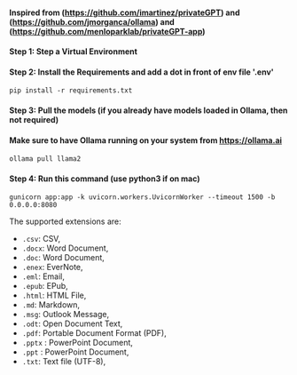 #### Inspired from (https://github.com/imartinez/privateGPT) and (https://github.com/jmorganca/ollama) and (https://github.com/menloparklab/privateGPT-app)

#### Step 1: Step a Virtual Environment

#### Step 2: Install the Requirements and add a dot in front of env file '.env'
```
pip install -r requirements.txt
```

#### Step 3: Pull the models (if you already have models loaded in Ollama, then not required)
#### Make sure to have Ollama running on your system from https://ollama.ai
```
ollama pull llama2
```
#### Step 4: Run this command (use python3 if on mac)
```
gunicorn app:app -k uvicorn.workers.UvicornWorker --timeout 1500 -b 0.0.0.0:8080

```

The supported extensions are:

- `.csv`: CSV,
- `.docx`: Word Document,
- `.doc`: Word Document,
- `.enex`: EverNote,
- `.eml`: Email,
- `.epub`: EPub,
- `.html`: HTML File,
- `.md`: Markdown,
- `.msg`: Outlook Message,
- `.odt`: Open Document Text,
- `.pdf`: Portable Document Format (PDF),
- `.pptx` : PowerPoint Document,
- `.ppt` : PowerPoint Document,
- `.txt`: Text file (UTF-8),
